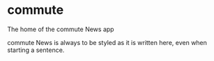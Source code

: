 # commute
The home of the commute News app

commute News is always to be styled as it is written here, even when starting a sentence.
